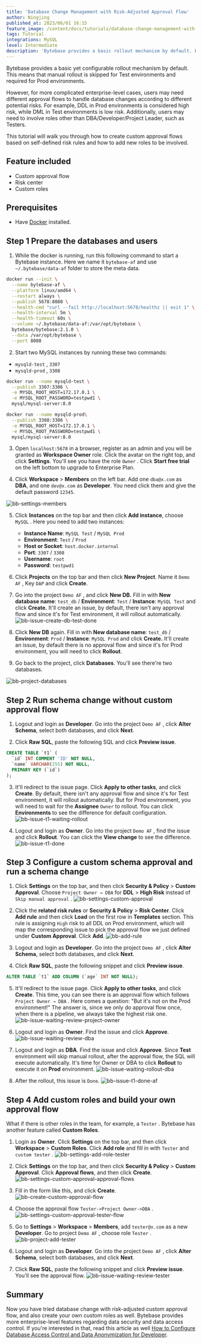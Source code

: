 ```yaml
---
title: 'Database Change Management with Risk-Adjusted Approval Flow'
author: Ningjing
published_at: 2023/06/01 16:15
feature_image: /content/docs/tutorials/database-change-management-with-risk-adjusted-approval-flow/xxx.webp
tags: Tutorial
integrations: MySQL
level: Intermediate
description: 'Bytebase provides a basic rollout mechanism by default. For more complicated enterprise-level cases, users may need different approval flows to handle database changes according to risk levels.'
---
```


Bytebase provides a basic yet configurable rollout mechanism by default. This means that manual rollout is skipped for Test environments and required for Prod environments.

However, for more complicated enterprise-level cases, users may need different approval flows to handle database changes according to different potential risks. For example, DDL in Prod environments is considered high risk, while DML in Test environments is low risk. Additionally, users may need to involve roles other than DBA/Developer/Project Leader, such as Testers.

This tutorial will walk you through how to create custom approval flows based on self-defined risk rules and how to add new roles to be involved.

## Feature included

- Custom approval flow
- Risk center
- Custom roles

## Prerequisites

- Have [Docker](https://www.docker.com/) installed.

## Step 1 Prepare the databases and users

1. While the docker is running, run this following command to start a Bytebase instance. Here we name it `bytebase-af` and use `~/.bytebase/data-af` folder to store the meta data.

```bash
docker run --init \
  --name bytebase-af \
  --platform linux/amd64 \
  --restart always \
  --publish 5678:8080 \
  --health-cmd "curl --fail http://localhost:5678/healthz || exit 1" \
  --health-interval 5m \
  --health-timeout 60s \
  --volume ~/.bytebase/data-af:/var/opt/bytebase \
  bytebase/bytebase:2.1.0 \
  --data /var/opt/bytebase \
  --port 8080
```

2. Start two MySQL instances by running these two commands:
- `mysqld-test` , `3307`
- `mysqld-prod` , `3308`

```bash
docker run --name mysqld-test \
  --publish 3307:3306 \
  -e MYSQL_ROOT_HOST=172.17.0.1 \
  -e MYSQL_ROOT_PASSWORD=testpwd1 \
  mysql/mysql-server:8.0
```

```bash
docker run --name mysqld-prod\
  --publish 3308:3306 \
  -e MYSQL_ROOT_HOST=172.17.0.1 \
  -e MYSQL_ROOT_PASSWORD=testpwd1 \
  mysql/mysql-server:8.0
```

3. Open `localhost:5678` in a browser, register as an admin and you will be granted as  **Workspace Owner** role. Click the avatar on the right top, and click **Settings**. You'll see you have the role `Owner` . Click **Start free trial** on the left bottom to upgrade to Enterprise Plan.
   
4. Click **Workspace** > **Members** on the left bar. Add one `dba@x.com` as **DBA**, and one `dev@x.com` as **Developer**. You need click them and give the default password `12345`.

![bb-settings-members](/content/docs/tutorials/database-change-management-with-risk-adjusted-approval-flow/bb-settings-members.webp)

5. Click **Instances** on the top bar and then click **Add instance**, choose `MySQL` . Here you need to add two instances:
   - **Instance Name**: `MySQL Test`  / `MySQL Prod`
   - **Environment**: `Test` / `Prod`
   - **Host or Socket**: `host.docker.internal`
   - **Port**: `3307` / `3308`
   - **Username**: `root`
   - **Password**: `testpwd1`
  
6. Click **Projects** on the top bar and then click **New Project**. Name it `Demo AF` , Key `DAP` and click **Create**.

7. Go into the project `Demo AF`  , and click **New DB.** Fill in with **New database name**: `test_db`  / **Environment**: `Test` / **Instance**: `MySQL Test`  and click **Create.** It'll create an issue, by default, there isn't any approval flow and since it's for Test environment, it will rollout automatically.
![bb-issue-create-db-test-done](/content/docs/tutorials/database-change-management-with-risk-adjusted-approval-flow/bb-issue-create-db-test-done.webp)

8. Click **New DB** again. Fill in with **New database name**: `test_db`  / **Environment**: `Prod` / **Instance**: `MySQL Prod`  and click **Create.** It'll create an issue, by default there is no approval flow and since it's for Prod environment, you will need to click **Rollout**.

9. Go back to the project, click **Databases**. You'll see there're two databases.

![bb-project-databases](/content/docs/tutorials/database-change-management-with-risk-adjusted-approval-flow/bb-project-databases.webp)

## Step 2 Run schema change without custom approval flow

1. Logout and login as **Developer**. Go into the project `Demo AF`  , click **Alter Schema**, select both databases, and click **Next**.

2. Click **Raw SQL**, paste the following SQL and click **Preview issue**.

```sql
CREATE TABLE `t1` (
  `id` INT COMMENT 'ID' NOT NULL,
  `name` VARCHAR(255) NOT NULL,
  PRIMARY KEY (`id`)
);
```

3. It'll redirect to the issue page. Click **Apply to other tasks**, and click **Create**. By default, there isn't any approval flow and since it's for Test environment, it will rollout automatically. But for Prod environment, you will need to wait for the **Assignee** `Owner`  to rollout. You can click **Environments** to see the difference for default configuration.
![bb-issue-t1-waiting-rollout](/content/docs/tutorials/database-change-management-with-risk-adjusted-approval-flow/bb-issue-t1-waiting-rollout.webp)

4. Logout and login as **Owner**. Go into the project `Demo AF` , find the issue and click **Rollout**. You can click the **View change** to see the difference.
![bb-issue-t1-done](/content/docs/tutorials/database-change-management-with-risk-adjusted-approval-flow/bb-issue-t1-done.webp)

## Step 3 Configure a custom schema approval and run a schema change

1. Click **Settings** on the top bar, and then click **Security & Policy** > **Custom Approval**. Choose `Project Owner → DBA` for **DDL** > **High Risk** instead of `Skip manual approval` .
![bb-settings-custom-approval](/content/docs/tutorials/database-change-management-with-risk-adjusted-approval-flow/bb-settings-custom-approval.webp)

2. Click the **related risk rules** or **Security & Policy** > **Risk Center**. Click **Add rule** and then click **Load** on the first row in **Templates** section. This rule is assigning `High` risk to all DDL on Prod environment, which will map the corresponding issue to pick the approval flow we just defined under **Custom Approval**. Click **Add**.
![bb-add-rule](/content/docs/tutorials/database-change-management-with-risk-adjusted-approval-flow/bb-add-rule.webp)

3. Logout and login as **Developer**. Go into the project `Demo AF`  , click **Alter Schema**, select both databases, and click **Next**.

4. Click **Raw SQL**, paste the following snippet and click **Preview issue**.

```sql
ALTER TABLE `t1` ADD COLUMN (`age` INT NOT NULL);
```

5. It'll redirect to the issue page. Click **Apply to other tasks**, and click **Create**. This time, you can see there is an approval flow which follows `Project Owner → DBA` . Here comes a question: "But it's not on the Prod environment!" The answer is, since we only do approval flow once, when there is a pipeline, we always take the highest risk one.
![bb-issue-waiting-review-project-owner](/content/docs/tutorials/database-change-management-with-risk-adjusted-approval-flow/bb-issue-waiting-review-project-owner.webp)

6. Logout and login as **Owner**. Find the issue and click **Approve**.
![bb-issue-waiting-review-dba](/content/docs/tutorials/database-change-management-with-risk-adjusted-approval-flow/bb-issue-waiting-review-dba.webp)

7. Logout and login as **DBA**. Find the issue and click **Approve**. Since **Test** environment will skip manual rollout, after the approval flow, the SQL will execute automatically. It's time for Owner or DBA to click **Rollout** to execute it on **Prod** environment.
![bb-issue-waiting-rollout-dba](/content/docs/tutorials/database-change-management-with-risk-adjusted-approval-flow/bb-issue-waiting-rollout-dba.webp)

8. After the rollout, this issue is `Done`.
![bb-issue-t1-done-af](/content/docs/tutorials/database-change-management-with-risk-adjusted-approval-flow/bb-issue-t1-done-af.webp)

## Step 4 Add custom roles and build your own approval flow

What if there is other roles in the team, for example, a `Tester` . Bytebase has another feature called **Custom Roles**.

1. Login as **Owner**. Click **Settings** on the top bar, and then click **Workspace** > **Custom Roles**. Click **Add role** and fill in with `Tester` and `custom tester` .
![bb-settings-add-role-tester](/content/docs/tutorials/database-change-management-with-risk-adjusted-approval-flow/bb-settings-add-role-tester.webp)

2. Click **Settings** on the top bar, and then click **Security & Policy** > **Custom Approval**. Click **Approval flows**, and then click **Create**.
![bb-settings-custom-approval-approval-flows](/content/docs/tutorials/database-change-management-with-risk-adjusted-approval-flow/bb-settings-custom-approval-approval-flows.webp)

3. Fill in the form like this, and click **Create**.
![bb-create-custom-approval-flow](/content/docs/tutorials/database-change-management-with-risk-adjusted-approval-flow/bb-create-custom-approval-flow.webp)

4. Choose the approval flow `Tester->Project Owner->DBA` .
![bb-settings-custom-approval-tester-flow](/content/docs/tutorials/database-change-management-with-risk-adjusted-approval-flow/bb-settings-custom-approval-tester-flow.webp)

5. Go to **Settings** > **Workspace** > **Members**, add `tester@x.com` as a new **Developer**. Go to project `Demo AF` , choose role `Tester` .
![bb-project-add-tester](/content/docs/tutorials/database-change-management-with-risk-adjusted-approval-flow/bb-project-add-tester.webp)

6. Logout and login as **Developer**. Go into the project `Demo AF` , click **Alter Schema**, select both databases, and click **Next**.

7. Click **Raw SQL**, paste the following snippet and click **Preview issue**. You'll see the approval flow.
![bb-issue-waiting-review-tester](/content/docs/tutorials/database-change-management-with-risk-adjusted-approval-flow/bb-issue-waiting-review-tester.webp)

## Summary

Now you have tried database change with risk-adjusted custom approval flow, and also create your own custom roles as well. Bytebase provides more enterprise-level features regarding data security and data access control. If you're interested in that, read this article as well [How to Configure Database Access Control and Data Anonymization for Developer](/docs/tutorials/how-to-configure-database-access-control-and-data-anonymization-for-developer/).